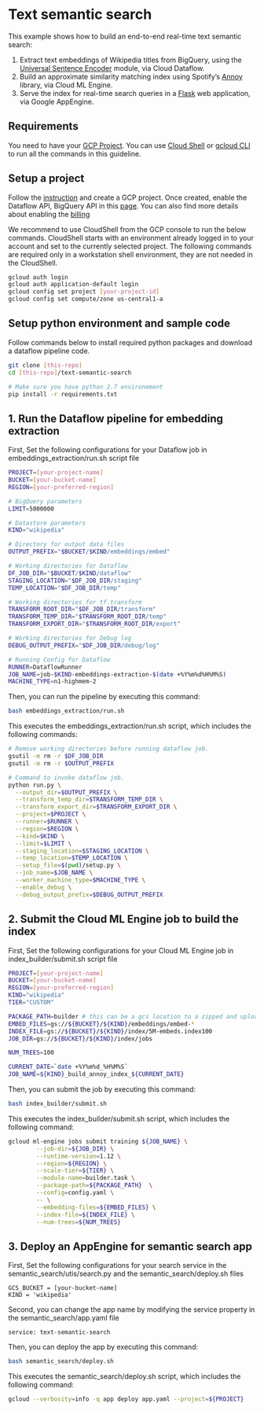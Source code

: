 # Text semantic search

This example shows how to build an end-to-end real-time text semantic search:
1. Extract text embeddings of Wikipedia titles from BigQuery, 
using the [Universal Sentence Encoder](https://tfhub.dev/google/universal-sentence-encoder/2) module, via Cloud Dataflow. 
2. Build an approximate similarity matching index using Spotify’s [Annoy](https://github.com/spotify/annoy) library, via Cloud ML Engine.
3. Serve the index for real-time search queries in a [Flask](http://flask.pocoo.org/) web application, via Google AppEngine.

## Requirements

You need to have your [GCP Project](https://cloud.google.com/resource-manager/docs/creating-managing-projects). You can use [Cloud Shell](https://cloud.google.com/shell/docs/quickstart) or [gcloud CLI](https://cloud.google.com/sdk/) to run all the commands in this guideline.

## Setup a project

Follow the [instruction](https://cloud.google.com/resource-manager/docs/creating-managing-projects) and create a GCP project. 
Once created, enable the Dataflow API, BigQuery API in this [page](https://console.developers.google.com/apis/enabled). You can also find more details about enabling the [billing](https://cloud.google.com/billing/docs/how-to/modify-project?#enable-billing)

We recommend to use CloudShell from the GCP console to run the below commands. CloudShell starts with an environment already logged in to your account and set to the currently selected project. The following commands are required only in a workstation shell environment, they are not needed in the CloudShell. 

```bash
gcloud auth login
gcloud auth application-default login
gcloud config set project [your-project-id]
gcloud config set compute/zone us-central1-a
```

## Setup python environment and sample code

Follow commands below to install required python packages and download a dataflow pipeline code.

```bash
git clone [this-repo]
cd [this-repo]/text-semantic-search

# Make sure you have python 2.7 environement
pip install -r requirements.txt
```

## 1. Run the Dataflow pipeline for embedding extraction

First, Set the following configurations for your Dataflow job in embeddings_extraction/run.sh script file

```bash
PROJECT=[your-project-name]
BUCKET=[your-bucket-name]
REGION=[your-preferred-region]

# BigQuery parameters
LIMIT=5000000

# Datastore parameters
KIND="wikipedia"

# Directory for output data files
OUTPUT_PREFIX="$BUCKET/$KIND/embeddings/embed"

# Working directories for Dataflow
DF_JOB_DIR="$BUCKET/$KIND/dataflow"
STAGING_LOCATION="$DF_JOB_DIR/staging"
TEMP_LOCATION="$DF_JOB_DIR/temp"

# Working directories for tf.transform
TRANSFORM_ROOT_DIR="$DF_JOB_DIR/transform"
TRANSFORM_TEMP_DIR="$TRANSFORM_ROOT_DIR/temp"
TRANSFORM_EXPORT_DIR="$TRANSFORM_ROOT_DIR/export"

# Working directories for Debug log
DEBUG_OUTPUT_PREFIX="$DF_JOB_DIR/debug/log"

# Running Config for Dataflow
RUNNER=DataflowRunner
JOB_NAME=job-$KIND-embeddings-extraction-$(date +%Y%m%d%H%M%S)
MACHINE_TYPE=n1-highmem-2
```

Then, you can run the pipeline by executing this command:

```bash
bash embeddings_extraction/run.sh
```

This executes the embeddings_extraction/run.sh script, which includes the following commands:

```bash
# Remove working directories before running dataflow job.
gsutil -m rm -r $DF_JOB_DIR
gsutil -m rm -r $OUTPUT_PREFIX

# Command to invoke dataflow job.
python run.py \
  --output_dir=$OUTPUT_PREFIX \
  --transform_temp_dir=$TRANSFORM_TEMP_DIR \
  --transform_export_dir=$TRANSFORM_EXPORT_DIR \
  --project=$PROJECT \
  --runner=$RUNNER \
  --region=$REGION \
  --kind=$KIND \
  --limit=$LIMIT \
  --staging_location=$STAGING_LOCATION \
  --temp_location=$TEMP_LOCATION \
  --setup_file=$(pwd)/setup.py \
  --job_name=$JOB_NAME \
  --worker_machine_type=$MACHINE_TYPE \
  --enable_debug \
  --debug_output_prefix=$DEBUG_OUTPUT_PREFIX
```

## 2. Submit the Cloud ML Engine job to build the index

First, Set the following configurations for your Cloud ML Engine job in index_builder/submit.sh script file

```bash
PROJECT=[your-project-name]
BUCKET=[your-bucket-name]
REGION=[your-preferred-region]
KIND="wikipedia"
TIER="CUSTOM"

PACKAGE_PATH=builder # this can be a gcs location to a zipped and uploaded package
EMBED_FILES=gs://${BUCKET}/${KIND}/embeddings/embed-*
INDEX_FILE=gs://${BUCKET}/${KIND}/index/5M-embeds.index100
JOB_DIR=gs://${BUCKET}/${KIND}/index/jobs

NUM_TREES=100

CURRENT_DATE=`date +%Y%m%d_%H%M%S`
JOB_NAME=${KIND}_build_annoy_index_${CURRENT_DATE}
```

Then, you can submit the job by executing this command:

```bash
bash index_builder/submit.sh
```

This executes the index_builder/submit.sh script, which includes the following command:

```bash
gcloud ml-engine jobs submit training ${JOB_NAME} \
        --job-dir=${JOB_DIR} \
        --runtime-version=1.12 \
        --region=${REGION} \
        --scale-tier=${TIER} \
        --module-name=builder.task \
        --package-path=${PACKAGE_PATH}  \
        --config=config.yaml \
        -- \
        --embedding-files=${EMBED_FILES} \
        --index-file=${INDEX_FILE} \
        --num-trees=${NUM_TREES}
```

## 3. Deploy an AppEngine for semantic search app

First, Set the following configurations for your search service in the semantic_search/utis/search.py 
and the semantic_search/deploy.sh files

```code
GCS_BUCKET = [your-bucket-name]
KIND = 'wikipedia'
```

Second, you can change the app name by modifying the service property in the semantic_search/app.yaml file

```code
service: text-semantic-search
```


Then, you can deploy the app by executing this command:

```bash
bash semantic_search/deploy.sh
```

This executes the semantic_search/deploy.sh script, which includes the following command:

```bash
gcloud --verbosity=info -q app deploy app.yaml --project=${PROJECT}
```

